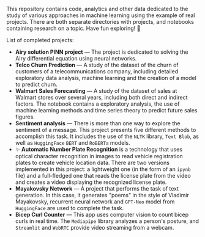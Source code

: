 This repository contains code, analytics and other data dedicated to the study of 
various approaches in machine learning using the example of real projects. 
There are both separate directories with projects, and notebooks containing research on a topic. 
Have fun exploring! :eyes:

List of completed projects:

* **Airy solution PINN project** — The project is dedicated to solving the Airy differential equation using neural networks.
* **Telco Churn Prediction** — A study of the dataset of the churn of customers of a telecommunications company, including 
detailed exploratory data analysis, machine learning and the creation of a model to predict churn.
* **Walmart Sales Forecasting** — A study of the dataset of sales at Walmart stores over several years, including both 
direct and indirect factors. The notebook contains a exploratory analysis, the use of machine learning methods and time series theory to predict future sales figures.
* **Sentiment analysis** — There is more than one way to explore the sentiment of a message. This project presents five different methods to accomplish this task. It 
includes the use of the ```NLTK``` library, ```Text Blob```, as well as ```HuggingFace``` ```BERT``` and ```RoBERTa``` models.
* :sparkles: **Automatic Number Plate Recognition** is a technology that uses optical character recognition in images to read vehicle registration plates to create vehicle location 
data. There are two versions implemented in this project: a lightweight one (in the form of an ```ipynb``` file) and a full-fledged one that reads the license plate from the 
video and creates a video displaying the recognized license plate.
* **Mayakovsky Network** — A project that performs the task of text generation. In this case, it generates "poems" in the style of 
Vladimir Mayakovsky, recurrent neural network and ```GPT-Neo``` model from ```HuggingFace``` are used to complete the task.
* **Bicep Curl Counter** — This app uses computer vision to count bicep curls in real time. The ```Mediapipe``` library analyzes a person's 
posture, and ```Streamlit``` and ```WebRTC``` provide video streaming from a webcam.